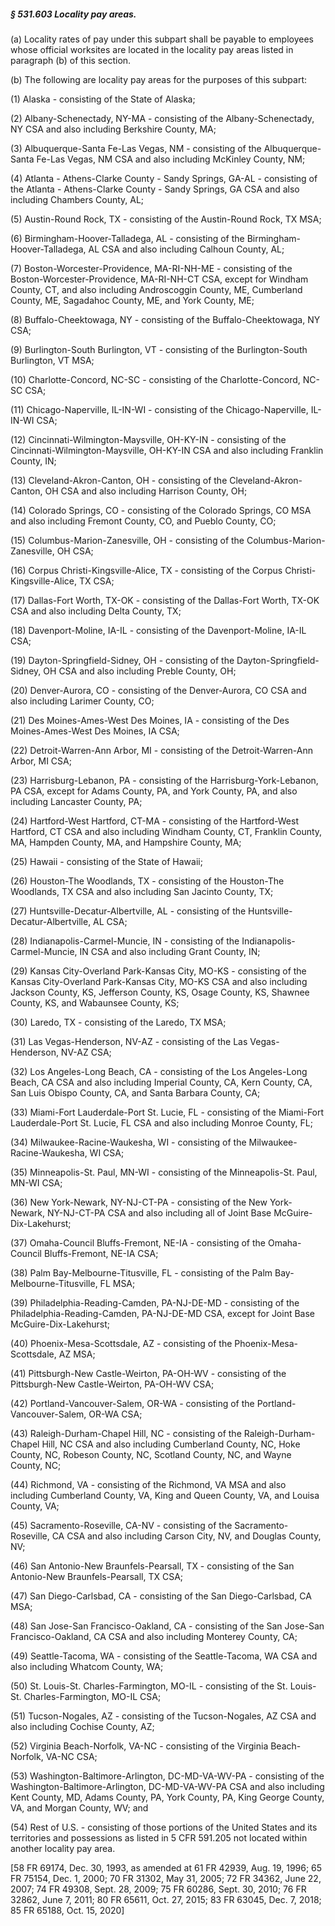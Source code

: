 ##### § 531.603 Locality pay areas. #####

(a) Locality rates of pay under this subpart shall be payable to employees whose official worksites are located in the locality pay areas listed in paragraph (b) of this section.

(b) The following are locality pay areas for the purposes of this subpart:

(1) Alaska - consisting of the State of Alaska;

(2) Albany-Schenectady, NY-MA - consisting of the Albany-Schenectady, NY CSA and also including Berkshire County, MA;

(3) Albuquerque-Santa Fe-Las Vegas, NM - consisting of the Albuquerque-Santa Fe-Las Vegas, NM CSA and also including McKinley County, NM;

(4) Atlanta - Athens-Clarke County - Sandy Springs, GA-AL - consisting of the Atlanta - Athens-Clarke County - Sandy Springs, GA CSA and also including Chambers County, AL;

(5) Austin-Round Rock, TX - consisting of the Austin-Round Rock, TX MSA;

(6) Birmingham-Hoover-Talladega, AL - consisting of the Birmingham-Hoover-Talladega, AL CSA and also including Calhoun County, AL;

(7) Boston-Worcester-Providence, MA-RI-NH-ME - consisting of the Boston-Worcester-Providence, MA-RI-NH-CT CSA, except for Windham County, CT, and also including Androscoggin County, ME, Cumberland County, ME, Sagadahoc County, ME, and York County, ME;

(8) Buffalo-Cheektowaga, NY - consisting of the Buffalo-Cheektowaga, NY CSA;

(9) Burlington-South Burlington, VT - consisting of the Burlington-South Burlington, VT MSA;

(10) Charlotte-Concord, NC-SC - consisting of the Charlotte-Concord, NC-SC CSA;

(11) Chicago-Naperville, IL-IN-WI - consisting of the Chicago-Naperville, IL-IN-WI CSA;

(12) Cincinnati-Wilmington-Maysville, OH-KY-IN - consisting of the Cincinnati-Wilmington-Maysville, OH-KY-IN CSA and also including Franklin County, IN;

(13) Cleveland-Akron-Canton, OH - consisting of the Cleveland-Akron-Canton, OH CSA and also including Harrison County, OH;

(14) Colorado Springs, CO - consisting of the Colorado Springs, CO MSA and also including Fremont County, CO, and Pueblo County, CO;

(15) Columbus-Marion-Zanesville, OH - consisting of the Columbus-Marion-Zanesville, OH CSA;

(16) Corpus Christi-Kingsville-Alice, TX - consisting of the Corpus Christi-Kingsville-Alice, TX CSA;

(17) Dallas-Fort Worth, TX-OK - consisting of the Dallas-Fort Worth, TX-OK CSA and also including Delta County, TX;

(18) Davenport-Moline, IA-IL - consisting of the Davenport-Moline, IA-IL CSA;

(19) Dayton-Springfield-Sidney, OH - consisting of the Dayton-Springfield-Sidney, OH CSA and also including Preble County, OH;

(20) Denver-Aurora, CO - consisting of the Denver-Aurora, CO CSA and also including Larimer County, CO;

(21) Des Moines-Ames-West Des Moines, IA - consisting of the Des Moines-Ames-West Des Moines, IA CSA;

(22) Detroit-Warren-Ann Arbor, MI - consisting of the Detroit-Warren-Ann Arbor, MI CSA;

(23) Harrisburg-Lebanon, PA - consisting of the Harrisburg-York-Lebanon, PA CSA, except for Adams County, PA, and York County, PA, and also including Lancaster County, PA;

(24) Hartford-West Hartford, CT-MA - consisting of the Hartford-West Hartford, CT CSA and also including Windham County, CT, Franklin County, MA, Hampden County, MA, and Hampshire County, MA;

(25) Hawaii - consisting of the State of Hawaii;

(26) Houston-The Woodlands, TX - consisting of the Houston-The Woodlands, TX CSA and also including San Jacinto County, TX;

(27) Huntsville-Decatur-Albertville, AL - consisting of the Huntsville-Decatur-Albertville, AL CSA;

(28) Indianapolis-Carmel-Muncie, IN - consisting of the Indianapolis-Carmel-Muncie, IN CSA and also including Grant County, IN;

(29) Kansas City-Overland Park-Kansas City, MO-KS - consisting of the Kansas City-Overland Park-Kansas City, MO-KS CSA and also including Jackson County, KS, Jefferson County, KS, Osage County, KS, Shawnee County, KS, and Wabaunsee County, KS;

(30) Laredo, TX - consisting of the Laredo, TX MSA;

(31) Las Vegas-Henderson, NV-AZ - consisting of the Las Vegas-Henderson, NV-AZ CSA;

(32) Los Angeles-Long Beach, CA - consisting of the Los Angeles-Long Beach, CA CSA and also including Imperial County, CA, Kern County, CA, San Luis Obispo County, CA, and Santa Barbara County, CA;

(33) Miami-Fort Lauderdale-Port St. Lucie, FL - consisting of the Miami-Fort Lauderdale-Port St. Lucie, FL CSA and also including Monroe County, FL;

(34) Milwaukee-Racine-Waukesha, WI - consisting of the Milwaukee-Racine-Waukesha, WI CSA;

(35) Minneapolis-St. Paul, MN-WI - consisting of the Minneapolis-St. Paul, MN-WI CSA;

(36) New York-Newark, NY-NJ-CT-PA - consisting of the New York-Newark, NY-NJ-CT-PA CSA and also including all of Joint Base McGuire-Dix-Lakehurst;

(37) Omaha-Council Bluffs-Fremont, NE-IA - consisting of the Omaha-Council Bluffs-Fremont, NE-IA CSA;

(38) Palm Bay-Melbourne-Titusville, FL - consisting of the Palm Bay-Melbourne-Titusville, FL MSA;

(39) Philadelphia-Reading-Camden, PA-NJ-DE-MD - consisting of the Philadelphia-Reading-Camden, PA-NJ-DE-MD CSA, except for Joint Base McGuire-Dix-Lakehurst;

(40) Phoenix-Mesa-Scottsdale, AZ - consisting of the Phoenix-Mesa-Scottsdale, AZ MSA;

(41) Pittsburgh-New Castle-Weirton, PA-OH-WV - consisting of the Pittsburgh-New Castle-Weirton, PA-OH-WV CSA;

(42) Portland-Vancouver-Salem, OR-WA - consisting of the Portland-Vancouver-Salem, OR-WA CSA;

(43) Raleigh-Durham-Chapel Hill, NC - consisting of the Raleigh-Durham-Chapel Hill, NC CSA and also including Cumberland County, NC, Hoke County, NC, Robeson County, NC, Scotland County, NC, and Wayne County, NC;

(44) Richmond, VA - consisting of the Richmond, VA MSA and also including Cumberland County, VA, King and Queen County, VA, and Louisa County, VA;

(45) Sacramento-Roseville, CA-NV - consisting of the Sacramento-Roseville, CA CSA and also including Carson City, NV, and Douglas County, NV;

(46) San Antonio-New Braunfels-Pearsall, TX - consisting of the San Antonio-New Braunfels-Pearsall, TX CSA;

(47) San Diego-Carlsbad, CA - consisting of the San Diego-Carlsbad, CA MSA;

(48) San Jose-San Francisco-Oakland, CA - consisting of the San Jose-San Francisco-Oakland, CA CSA and also including Monterey County, CA;

(49) Seattle-Tacoma, WA - consisting of the Seattle-Tacoma, WA CSA and also including Whatcom County, WA;

(50) St. Louis-St. Charles-Farmington, MO-IL - consisting of the St. Louis-St. Charles-Farmington, MO-IL CSA;

(51) Tucson-Nogales, AZ - consisting of the Tucson-Nogales, AZ CSA and also including Cochise County, AZ;

(52) Virginia Beach-Norfolk, VA-NC - consisting of the Virginia Beach-Norfolk, VA-NC CSA;

(53) Washington-Baltimore-Arlington, DC-MD-VA-WV-PA - consisting of the Washington-Baltimore-Arlington, DC-MD-VA-WV-PA CSA and also including Kent County, MD, Adams County, PA, York County, PA, King George County, VA, and Morgan County, WV; and

(54) Rest of U.S. - consisting of those portions of the United States and its territories and possessions as listed in 5 CFR 591.205 not located within another locality pay area.

[58 FR 69174, Dec. 30, 1993, as amended at 61 FR 42939, Aug. 19, 1996; 65 FR 75154, Dec. 1, 2000; 70 FR 31302, May 31, 2005; 72 FR 34362, June 22, 2007; 74 FR 49308, Sept. 28, 2009; 75 FR 60286, Sept. 30, 2010; 76 FR 32862, June 7, 2011; 80 FR 65611, Oct. 27, 2015; 83 FR 63045, Dec. 7, 2018; 85 FR 65188, Oct. 15, 2020]